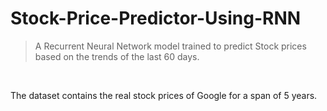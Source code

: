# Stock-Price-Predictor-Using-RNN


> A Recurrent Neural Network model trained to predict Stock prices based on the trends of the last 60 days.</br>
</br>


The dataset contains the real stock prices of Google for a span of 5 years.
